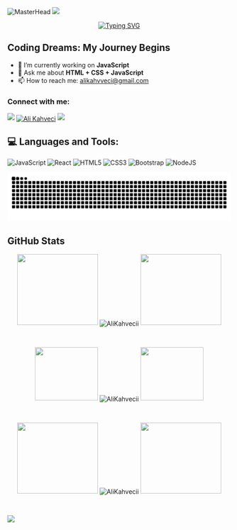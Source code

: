 ![MasterHead](https://github.com/AliKahvecii/AliKahvecii/blob/main/img/banner2.png)
![](https://komarev.com/ghpvc/?username=AliKahvecii&color=blue)

<div align="center">
  <a href="https://github.com/AliKahvecii">
    <img src="https://readme-typing-svg.demolab.com?font=Fira+Code&size=28&duration=3000&pause=500&center=true&vCenter=true&width=435&lines=%e2%9c%a8+Ali+Kahveci+%e2%9c%a8;%f0%9f%93%9a+Web+Tasarım+%f0%9f%92%bb;Welcome+To+My+Profile+%f0%9f%91%80" alt="Typing SVG" />
  </a>
</div>



## Coding Dreams: My Journey Begins

- 🔭 I’m currently working on **JavaScript**
- 💬 Ask me about **HTML + CSS + JavaScript**
- 📫 How to reach me: [alikahvveci@gmail.com](mailto:alikahvveci@gmail.com)

### Connect with me:
<p align="left">
  <a href="https://github.com/404"><img src="https://user-images.githubusercontent.com/73097560/115834477-dbab4500-a447-11eb-908a-139a6edaec5c.gif"></a>
  <a href="https://linkedin.com/in/ali-kahveci-754ab1264?trk" target="blank"><img align="center" src="https://raw.githubusercontent.com/rahuldkjain/github-profile-readme-generator/master/src/images/icons/Social/linked-in-alt.svg" alt="Ali Kahveci" height="30" width="40" /></a>
  <a href="https://gi.com/404"><img src="https://user-images.githubusercontent.com/73097560/115834477-dbab4500-a447-11eb-908a-139a6edaec5c.gif"></a>
</p>

## 💻 Languages and Tools:
![JavaScript](https://img.shields.io/badge/javascript-%23323330.svg?style=for-the-badge&logo=javascript&logoColor=%23F7DF1E)
![React](https://img.shields.io/badge/react-%2320232a.svg?style=for-the-badge&logo=react&logoColor=%2361DAFB)
![HTML5](https://img.shields.io/badge/html5-%23E34F26.svg?style=for-the-badge&logo=html5&logoColor=white)
![CSS3](https://img.shields.io/badge/css3-%231572B6.svg?style=for-the-badge&logo=css3&logoColor=white)
![Bootstrap](https://img.shields.io/badge/bootstrap-%23563D7C.svg?style=for-the-badge&logo=bootstrap&logoColor=white)
![NodeJS](https://img.shields.io/badge/node.js-6DA55F?style=for-the-badge&logo=node.js&logoColor=white)

![GitHub Contribution Grid Snake Animation](https://raw.githubusercontent.com/AliKahvecii/AliKahvecii/output/github-contribution-grid-snake.svg)

## GitHub Stats
<p align="center">
  <a>
    <img height="160" width="182" src="https://github.com/AliKahvecii/AliKahvecii/blob/main/img/Bird%20Wing%20Left.png">
    <img align="center"  src="https://github-readme-stats.vercel.app/api?username=AliKahvecii&theme=material-palenight&hide_border=false&include_all_commits=false&count_private=false" alt="AliKahvecii" />
    <img height="160" width="182" src="https://github.com/AliKahvecii/AliKahvecii/blob/main/img/Bird%20Wing%20Right.png">
  </a>
</p>

<br />

<p align="center">
  <a>
    <img height="120" width="142" src="https://github.com/AliKahvecii/AliKahvecii/blob/main/img/Bird%20Wing%20Left.png">
    <img align="center" src="https://github-readme-streak-stats.herokuapp.com/?user=AliKahvecii&theme=material-palenight&hide_border=false" alt="AliKahvecii" width="55%" />
    <img height="120" width="142" src="https://github.com/AliKahvecii/AliKahvecii/blob/main/img/Bird%20Wing%20Right.png">
  </a>
</p>

<br />

<p align="center">
  <a>
    <img height="160" width="182" src="https://github.com/AliKahvecii/AliKahvecii/blob/main/img/Bird%20Wing%20Bottom%20Left.png">
    <img height="300" width="322" align="center" src="https://github-readme-stats.vercel.app/api/top-langs/?username=AliKahvecii&theme=material-palenight&hide_border=false&include_all_commits=false&count_private=false&layout=compact" alt="AliKahvecii" />
    <img height="160" width="182" src="https://github.com/AliKahvecii/AliKahvecii/blob/main/img/Bird%20Wing%20Bottom%20Right.png">
  </a>
</p>

<br />

![](https://github-profile-trophy.vercel.app/?username=AliKahvecii&theme=dracula&no-frame=false&no-bg=false&margin-w=4)